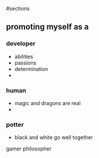 #sections 

## promoting myself as a 

### developer
* abilities
* passions
* determination
* 


### human
* magic and dragons are real
* 

### potter
* black and white go well together

gamer
philosopher
